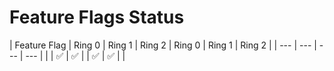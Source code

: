 # Feature Flags Status
| Feature Flag | Ring 0 | Ring 1 | Ring 2 | Ring 0 | Ring 1 | Ring 2 |
| --- | --- | --- | --- |
|  | :white_check_mark: | :white_check_mark: |   | :white_check_mark: | :white_check_mark: |   |
